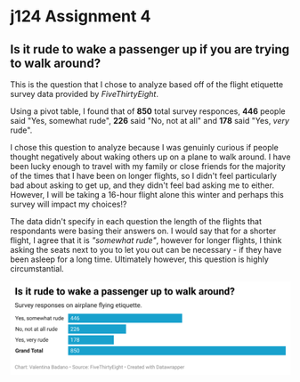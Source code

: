 # j124 Assignment 4

## Is it rude to wake a passenger up if you are trying to walk around? 

This is the question that I chose to analyze based off of the flight etiquette survey data provided by *FiveThirtyEight*. 

Using a pivot table, I found that of **850** total survey responces, **446** people said "Yes, somewhat rude", **226** said "No, not at all" and **178** said "Yes, *very* rude". 

I chose this question to analyze because I was genuinly curious if people thought negatively about waking others up on a plane to walk around. I have been lucky enough to travel with my family or close friends for the majority of the times that I have been on longer flights, so I didn't feel particularly bad about asking to get up, and they didn't feel bad asking me to either. However, I will be taking a 16-hour flight alone this winter and perhaps this survey will impact my choices!? 

The data didn't specify in each question the length of the flights that respondants were basing their answers on. I would say that for a shorter flight, I agree that it is *"somewhat rude"*, however for longer flights, I think asking the seats next to you to let you out can be necessary - if they have been asleep for a long time. Ultimately however, this question is highly circumstantial. 

![This is an image of a bar chart representing the survey responces. Of 850 total, 446 responded "Yes, somewhat rude", 226 said "No, not at all" and 178 said "Yes, very rude".](week4datawrapper.png)
